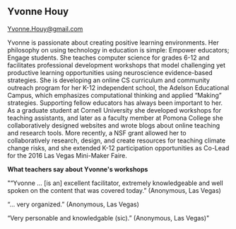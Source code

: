 ## Yvonne Houy

[Yvonne.Houy@gmail.com](mailto:Yvonne.Houy@gmail.com)

Yvonne is passionate about creating positive learning environments. Her philosophy on using technology in education is simple: Empower educators; Engage students. She teaches computer science for grades 6-12 and facilitates professional development workshops that model challenging yet productive learning opportunities using neuroscience evidence-based strategies. She is developing an online CS curriculum and community outreach program for her K-12 independent school, the Adelson Educational Campus, which emphasizes computational thinking and applied “Making” strategies. Supporting fellow educators has always been important to her. As a graduate student at Cornell University she developed workshops for teaching assistants, and later as a faculty member at Pomona College she collaboratively designed websites and wrote blogs about online teaching and research tools. More recently, a NSF grant allowed her to collaboratively research, design, and create resources for teaching climate change risks, and she extended K-12 participation opportunities as Co-Lead for the 2016 Las Vegas Mini-Maker Faire.  

**What teachers say about Yvonne's workshops**

"“Yvonne … [is an] excellent facilitator, extremely knowledgeable and well spoken on the content that was covered today.” (Anonymous, Las Vegas)

“… very organized.” (Anonymous, Las Vegas)

“Very personable and knowledgable (sic).”  (Anonymous, Las Vegas)"
